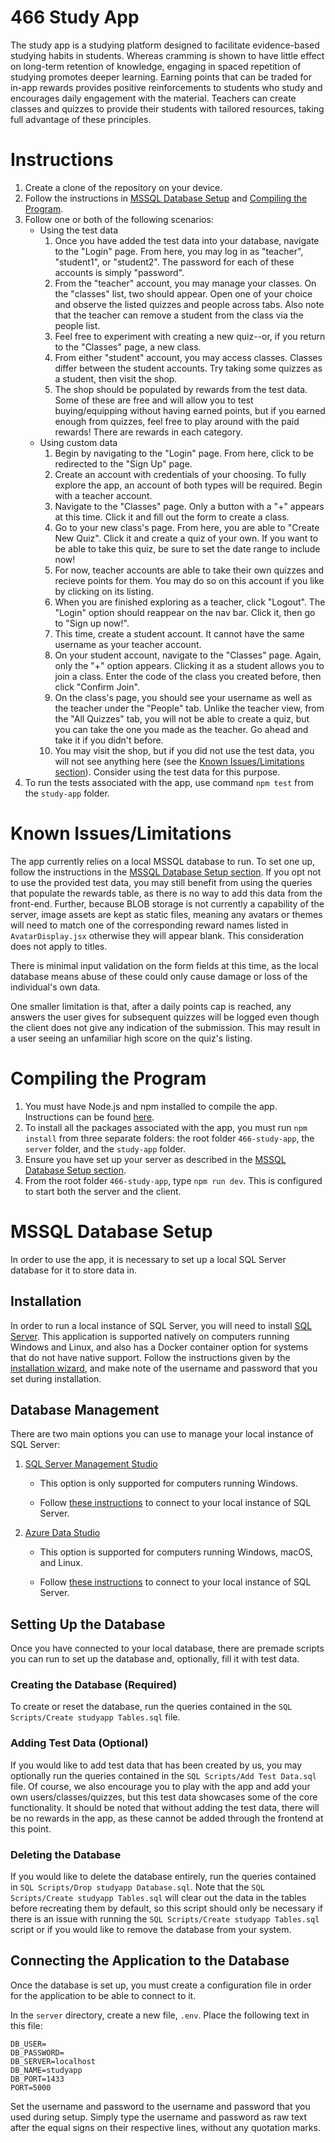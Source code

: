 # 466 Study App
The study app is a studying platform designed to facilitate evidence-based studying habits in students. Whereas cramming is shown to have little effect on long-term retention of knowledge, engaging in spaced repetition of studying promotes deeper learning. Earning points that can be traded for in-app rewards provides positive reinforcements to students who study and encourages daily engagement with the material. Teachers can create classes and quizzes to provide their students with tailored resources, taking full advantage of these principles.

# Instructions
1. Create a clone of the repository on your device.
2. Follow the instructions in [MSSQL Database Setup](#mssql-database-setup) and [Compiling the Program](#compiling-the-program).
3. Follow one or both of the following scenarios:
    * Using the test data
        1. Once you have added the test data into your database, navigate to the "Login" page. From here, you may log in as "teacher", "student1", or "student2". The password for each of these accounts is simply "password".
        2. From the "teacher" account, you may manage your classes. On the "classes" list, two should appear. Open one of your choice and observe the listed quizzes and people across tabs. Also note that the teacher can remove a student from the class via the people list.
        3. Feel free to experiment with creating a new quiz--or, if you return to the "Classes" page, a new class.
        4. From either "student" account, you may access classes. Classes differ between the student accounts. Try taking some quizzes as a student, then visit the shop.
        5. The shop should be populated by rewards from the test data. Some of these are free and will allow you to test buying/equipping without having earned points, but if you earned enough from quizzes, feel free to play around with the paid rewards! There are rewards in each category.
    * Using custom data
        1. Begin by navigating to the "Login" page. From here, click to be redirected to the "Sign Up" page.
        2. Create an account with credentials of your choosing. To fully explore the app, an account of both types will be required. Begin with a teacher account.
        3. Navigate to the "Classes" page. Only a button with a "+" appears at this time. Click it and fill out the form to create a class.
        4. Go to your new class's page. From here, you are able to "Create New Quiz". Click it and create a quiz of your own. If you want to be able to take this quiz, be sure to set the date range to include now!
        5. For now, teacher accounts are able to take their own quizzes and recieve points for them. You may do so on this account if you like by clicking on its listing.
        6.  When you are finished exploring as a teacher, click "Logout". The "Login" option should reappear on the nav bar. Click it, then go to "Sign up now!".
        7. This time, create a student account. It cannot have the same username as your teacher account.
        8. On your student account, navigate to the "Classes" page. Again, only the "+" option appears. Clicking it as a student allows you to join a class. Enter the code of the class you created before, then click "Confirm Join".
        9. On the class's page, you should see your username as well as the teacher under the "People" tab. Unlike the teacher view, from the "All Quizzes" tab, you will not be able to create a quiz, but you can take the one you made as the teacher. Go ahead and take it if you didn't before.
        10. You may visit the shop, but if you did not use the test data, you will not see anything here (see the [Known Issues/Limitations section](#known-issueslimitations)). Consider using the test data for this purpose.
4. To run the tests associated with the app, use command `npm test` from the `study-app` folder.

# Known Issues/Limitations
The app currently relies on a local MSSQL database to run. To set one up, follow the instructions in the [MSSQL Database Setup section](#mssql-database-setup). If you opt not to use the provided test data, you may still benefit from using the queries that populate the rewards table, as there is no way to add this data from the front-end. Further, because BLOB storage is not currently a capability of the server, image assets are kept as static files, meaning any avatars or themes will need to match one of the corresponding reward names listed in `AvatarDisplay.jsx` otherwise they will appear blank. This consideration does not apply to titles.

There is minimal input validation on the form fields at this time, as the local database means abuse of these could only cause damage or loss of the individual's own data.

One smaller limitation is that, after a daily points cap is reached, any answers the user gives for subsequent quizzes will be logged even though the client does not give any indication of the submission. This may result in a user seeing an unfamiliar high score on the quiz's listing.

# Compiling the Program
1. You must have Node.js and npm installed to compile the app. Instructions can be found [here](https://docs.npmjs.com/downloading-and-installing-node-js-and-npm).
2. To install all the packages associated with the app, you must run `npm install` from three separate folders: the root folder `466-study-app`, the `server` folder, and the `study-app` folder.
3. Ensure you have set up your server as described in the [MSSQL Database Setup section](#mssql-database-setup).
4. From the root folder `466-study-app`, type `npm run dev`. This is configured to start both the server and the client.

# MSSQL Database Setup
In order to use the app, it is necessary to set up a local SQL Server database for it to store data in.

## Installation
In order to run a local instance of SQL Server, you will need to install [SQL Server](https://www.microsoft.com/en-us/sql-server/sql-server-downloads). This application is supported natively on computers running Windows and Linux, and also has a Docker container option for systems that do not have native support. Follow the instructions given by the [installation wizard](https://learn.microsoft.com/en-us/sql/database-engine/install-windows/install-sql-server-from-the-installation-wizard-setup), and make note of the username and password that you set during installation.

## Database Management
There are two main options you can use to manage your local instance of SQL Server:

1. [SQL Server Management Studio](https://learn.microsoft.com/en-us/ssms/sql-server-management-studio-ssms)
    
    - This option is only supported for computers running Windows.

    - Follow [these instructions](https://learn.microsoft.com/en-us/sql/relational-databases/lesson-1-connecting-to-the-database-engine) to connect to your local instance of SQL Server.

2. [Azure Data Studio](https://learn.microsoft.com/en-us/azure-data-studio/download-azure-data-studio)

    - This option is supported for computers running Windows, macOS, and Linux.

    - Follow [these instructions](https://learn.microsoft.com/en-us/azure-data-studio/quickstart-sql-server) to connect to your local instance of SQL Server.

## Setting Up the Database
Once you have connected to your local database, there are premade scripts you can run to set up the database and, optionally, fill it with test data.

### Creating the Database (Required)
To create or reset the database, run the queries contained in the `SQL Scripts/Create studyapp Tables.sql` file.

### Adding Test Data (Optional)
If you would like to add test data that has been created by us, you may optionally run the queries contained in the `SQL Scripts/Add Test Data.sql` file. Of course, we also encourage you to play with the app and add your own users/classes/quizzes, but this test data showcases some of the core functionality. It should be noted that without adding the test data, there will be no rewards in the app, as these cannot be added through the frontend at this point.

### Deleting the Database
If you would like to delete the database entirely, run the queries contained in `SQL Scripts/Drop studyapp Database.sql`. Note that the `SQL Scripts/Create studyapp Tables.sql` will clear out the data in the tables before recreating them by default, so this script should only be necessary if there is an issue with running the `SQL Scripts/Create studyapp Tables.sql` script or if you would like to remove the database from your system.

## Connecting the Application to the Database
Once the database is set up, you must create a configuration file in order for the application to be able to connect to it.

In the `server` directory, create a new file, `.env`. Place the following text in this file:
```
DB_USER=
DB_PASSWORD=
DB_SERVER=localhost
DB_NAME=studyapp
DB_PORT=1433
PORT=5000
```
Set the username and password to the username and password that you used during setup. Simply type the username and password as raw text after the equal signs on their respective lines, without any quotation marks.
